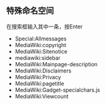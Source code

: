 ## 特殊命名空间

在搜索框输入其中一条，按Enter

* Special:Allmessages
* MediaWiki:copyright
* MediaWiki:Sitenotice
* mediawiki:sidebar
* MediaWiki:Mainpage-description
* MediaWiki:Disclaimers
* MediaWiki:Privacy
* MediaWiki:pagetitle
* MediaWiki:Gadget-specialchars.js
* MediaWiki:Viewcount
